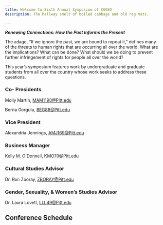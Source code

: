 ```yaml
---
title: Welcome to Sixth Annual Symposium of CGGSO
description: The hallway smelt of boiled cabbage and old rag mats.

---
```

***Renewing Connections: How the Past Informs the Present***

The adage, “If we ignore the past, we are bound to repeat it,” defines many of the threats to human rights that are occurring all over the world. What are the implications? What can be done? What should we be doing to prevent further infringement of rights for people all over the world? 

This year’s symposium features work by undergraduate and graduate students from all over the country whose work seeks to address these questions. 

### Co- Presidents
Molly Martin, [MAM1190@Pitt.edu](MAM1190@Pitt.edu)

Berna Gorgulu, [BEG88@Pitt.edu](BEG88@Pitt.edu)
### Vice President
Alexandria Jennings, [AMJ169@Pitt.edu](BEG88@Pitt.edu)
### Business Manager
Kelly M. O’Donnell, [KMO70@Pitt.edu](KMO70@Pitt.edu)
### Cultural Studies Advisor
Dr. Ron Zboray, [ZBORAY@Pitt.edu](ZBORAY@Pitt.edu)
### Gender, Sexuality, & Women’s Studies Advisor
Dr. Laura Lovett, [LLL49@Pitt.edu](LLL49@Pitt.edu)



## Conference Schedule

<script src="https://events.timely.fun/embed.js" data-src="https://events.timely.fun/3gksn9yd/?range=custom&start_date=2023-02-16&end_date=2023-02-17" data-max-height="0"  id="timely_script" class="timely-script"></script>